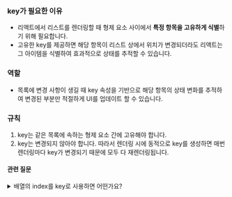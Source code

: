 ### key가 필요한 이유
- 리액트에서 리스트를 렌더링할 때 형제 요소 사이에서 **특정 항목을 고유하게 식별**하기 위해 필요합니다.
- 고유한 key를 제공하면 해당 항목이 리스트 상에서 위치가 변경되더라도 리액트는 그 아이템을 식별하여 효과적으로 상태를 추적할 수 있습니다.

### 역할
- 목록에 변경 사항이 생길 때 key 속성을 기반으로 해당 항목의 상태 변화를 추적하여 변경된 부분만 적절하게 UI를 업데이트 할 수 있습니다.

### 규칙
1. key는 같은 목록에 속하는 형제 요소 간에 고유해야 합니다.
2. key는 변경되지 않아야 합니다. 따라서 렌더링 시에 동적으로 key를 생성하면 매번 렌더링마다 key가 변경되기 때문에 모두 다 재렌더링됩니다.

#### 관련 질문
<details>
<summary>배열의 index를 key로 사용하면 어떤가요?</summary>
- 리액트에서 key 속성을 명시적으로 전달하지 않는 경우 기본적으로 배열의 index를 key로 사용합니다.
- 리스트 항목의 순서나 중간에 새로운 항목 추가 등의 변경이 일어나지 않는 경우에는 배열의 index를 key로 사용할 수 있으나, 만약 변경이 일어난다면 기존 항목의 배열 내의 위치index가 변경될 수 있기 때문에 리액트가 상태 추적을 할 수 없습니다.
- 이는 의도치 않은 버그가 발생할 수 있습니다.
</details>